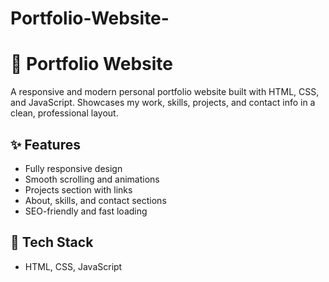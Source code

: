 # Portfolio-Website-
# 💼 Portfolio Website

A responsive and modern personal portfolio website built with HTML, CSS, and JavaScript. Showcases my work, skills, projects, and contact info in a clean, professional layout.

## ✨ Features
- Fully responsive design
- Smooth scrolling and animations
- Projects section with links
- About, skills, and contact sections
- SEO-friendly and fast loading

## 🚀 Tech Stack
- HTML, CSS, JavaScript  
